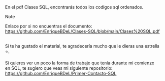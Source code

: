 En el pdf Clases SQL, encontrarás todos los codigos sql ordenados.
<br>
>[!NOTE]
> Enlace por si no encuentras el documento: https://github.com/EnriqueBDeL/Clases-SQL/blob/main/Clases%20SQL.pdf
<br><br>

Si te ha gustado el material, te agradecería mucho que le dieras una estrella ⭐.

Si quieres ver un poco la forma de trabajo que tenía durante mi comienzo en SQL, te sugiero que veas mi siguiente repositorio: https://github.com/EnriqueBDeL/Primer-Contacto-SQL

